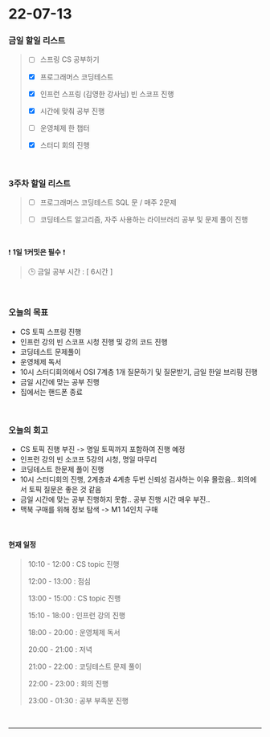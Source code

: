 # 22-07-13
 ### 금일 할일 리스트 

> - [ ]  스프링 CS 공부하기  
>
> - [x]  프로그래머스 코딩테스트
>
> - [x]  인프런 스프링 (김영한 강사님) 빈 스코프 진행
>
> - [x]  시간에 맞춰 공부 진행
>
> - [ ]  운영체제 한 챕터
>
> - [x]  스터디 회의 진행

<br/>

### 3주차 할일 리스트  

> - [ ]  프로그래머스 코딩테스트 SQL 문 / 매주 2문제  
>
> - [ ]  코딩테스트 알고리즘, 자주 사용하는 라이브러리 공부 및 문제 풀이 진행

<br/>

❗ **1일 1커밋은 필수** ❗
> 🕒 금일 공부 시간 :  [ 6시간 ]    
  
<br/>

### 오늘의 목표
- CS 토픽 스프링 진행
- 인프런 강의 빈 스코프 시청 진행 및 강의 코드 진행
- 코딩테스트 문제풀이
- 운영체제 독서
- 10시 스터디회의에서 OSI 7계층 1개 질문하기 및 질문받기, 금일 한일 브리핑 진행
- 금일 시간에 맞는 공부 진행
- 집에서는 핸드폰 종료


<br>

### 오늘의 회고
- CS 토픽 진행 부진 -> 명일 토픽까지 포함하여 진행 예정
- 인프런 강의 빈 소코프 5강의 시청, 명일 마무리
- 코딩테스트 한문제 풀이 진행
- 10시 스터디회의 진행, 2계층과 4계층 두번 신뢰성 검사하는 이유 몰랐음.. 회의에서 토픽 질문은 좋은 것 같음
- 금일 시간에 맞는 공부 진행하지 못함.. 공부 진행 시간 매우 부진..
- 맥북 구매를 위해 정보 탐색 -> M1 14인치 구매


<br>

#### 현재 일정  

> 10:10 - 12:00 : CS topic 진행
>
> 12:00 - 13:00 : 점심
>
> 13:00 - 15:00 : CS topic 진행
>
> 15:10 - 18:00 : 인프런 강의 진행
>
> 18:00 - 20:00 : 운영체제 독서
>
> 20:00 - 21:00 : 저녁
>
> 21:00 - 22:00 : 코딩테스트 문제 풀이
>
> 22:00 - 23:00 : 회의 진행
>
> 23:00 - 01:30 : 공부 부족분 진행

<br/>

------------  